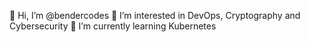 👋 Hi, I’m @bendercodes
👀 I’m interested in DevOps, Cryptography and Cybersecurity
🌱 I’m currently learning Kubernetes

<!---
bendercodes/bendercodes is a ✨ special ✨ repository because its `README.md` (this file) appears on your GitHub profile.
You can click the Preview link to take a look at your changes.
--->
